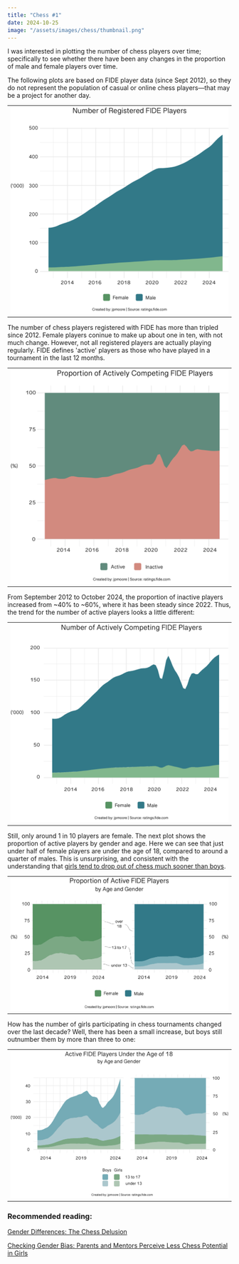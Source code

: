 ```yaml
---
title: "Chess #1"
date: 2024-10-25
image: "/assets/images/chess/thumbnail.png"
---
```


I was interested in plotting the number of chess players over time; specifically to see whether there have been any changes in the proportion of male and female players over time.

The following plots are based on FIDE player data (since Sept 2012), so they do not represent the population of casual or online chess players—that may be a project for another day.

|                                                                     |
| :-----------------------------------------------------------------: |
| ![Plot of Registered Players](/assets/images/chess/totals_plot.png) |

The number of chess players registered with FIDE has more than tripled since 2012. Female players coninue to make up about one in ten, with not much change. However, not all registered players are actually playing regularly.
FIDE defines 'active' players as those who have played in a tournament in the last 12 months.

|                                                                 |
| :-------------------------------------------------------------: |
| ![Plot of Active Players](/assets/images/chess/active_plot.png) |

From September 2012 to October 2024, the proportion of inactive players increased from ~40% to ~60%, where it has been steady since 2022. Thus, the trend for the number of active players looks a little different:

|                                                                          |
| :----------------------------------------------------------------------: |
| ![Active Players by Gender](/assets/images/chess/totals_active_plot.png) |

Still, only around 1 in 10 players are female. The next plot shows the proportion of active players by gender and age. Here we can see that just under half of female players are under the age of 18, compared to around a quarter of males. This is unsurprising, and consistent with the understanding that [girls tend to drop out of chess much sooner than boys](https://www.fide.com/docs/presentations/2022%20FIDE%20Exchange%20Forum%20-%20Smerdon.pdf).

|                                                                           |
| :-----------------------------------------------------------------------: |
| ![Active Players by Gender](/assets/images/chess/proportion_plots_mf.png) |

How has the number of girls participating in chess tournaments changed over the last decade? Well, there has been a small increase, but boys still outnumber them by more than three to one:

|                                                                      |
| :------------------------------------------------------------------: |
| ![Active Players by Gender](/assets/images/chess/under_18_plots.png) |

### Recommended reading:

[Gender Differences: The Chess Delusion](https://www.journalofexpertise.org/articles/volume6_issue1/JoE_6_1_Chassy.pdf)

[Checking Gender Bias: Parents and Mentors Perceive Less Chess Potential in Girls](https://www.cns.nyu.edu/malab/static/files/publications/2023_Arnold_Bailey_Ma_Shahade_Cimpian.pdf)
